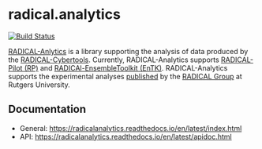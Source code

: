 # radical.analytics

[![Build Status](https://travis-ci.com/radical-cybertools/radical.analytics.svg?branch=devel)](https://travis-ci.org/radical-cybertools/radical.analytics)

[RADICAL-Anlytics](https://github.com/radical-cybertools/radical.analytics) is a library supporting the analysis of data produced by the [RADICAL-Cybertools](https://radical-cybertools.github.io/). Currently, RADICAL-Analytics supports [RADICAL-Pilot (RP)](https://github.com/radical-cybertools/radical.pilot) and [RADICAl-EnsembleToolkit (EnTK)](https://github.com/radical-cybertools/radical.entk). RADICAL-Analytics supports the experimental analyses [published](http://radical.rutgers.edu/publications/) by the [RADICAL Group](http://radical.rutgers.edu/) at Rutgers University.

## Documentation
* General: https://radicalanalytics.readthedocs.io/en/latest/index.html
* API: https://radicalanalytics.readthedocs.io/en/latest/apidoc.html
